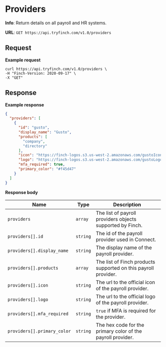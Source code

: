 # Providers

**Info**: Return details on all payroll and HR systems.

**URL**: `GET https://api.tryfinch.com/v1.0/providers`

## Request

**Example request**

```shell
curl https://api.tryfinch.com/v1.0/providers \
-H "Finch-Version: 2020-09-17" \
-X "GET"
```

## Response

**Example response**

```json
{
  "providers": [
    {
      "id": "gusto",
      "display_name": "Gusto",
      "products": [
        "company",
        "directory"
      ],
      "icon": "https://finch-logos.s3.us-west-2.amazonaws.com/gustoIcon.png",
      "logo": "https://finch-logos.s3.us-west-2.amazonaws.com/gustoLogo.png",
      "mfa_required": true,
      "primary_color": "#f45d47"
    }
  ]
}
```

**Response body**

Name | Type | Description
-----|------|-------------
`providers` | `array` | The list of payroll providers objects supported by Finch.
`providers[].id` | `string` | The id of the payroll provider used in Connect.
`providers[].display_name` | `string` | The display name of the payroll provider.
`providers[].products` | `array` | The list of Finch products supported on this payroll provider.
`providers[].icon` | `string` | The url to the official icon of the payroll provider.
`providers[].logo` | `string` | The url to the official logo of the payroll provider.
`providers[].mfa_required` | `string` | `true` if MFA is required for the provider.
`providers[].primary_color` | `string` | The hex code for the primary color of the payroll provider.